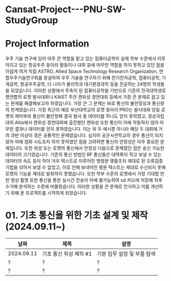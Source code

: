 # Cansat-Project---PNU-SW-StudyGroup

# Project Information
우주 기술 연구에 있어 아주 큰 역할을 맡고 있는 컴퓨터공학이 실제 학부 수준에서 이루어지고 있는 항공우주 동아리 활동이나 대회 등에 아무런 역할을 하지 못하고 있던 점을 아쉽게 여겨 직접 ASTRO, Allied Space Technology Research Organization, 연합우주기술연구회를 창설하여 우주 기술을 연구하기 위해 전기전자공학, 컴퓨터공학, 기계공학, 항공우주공학, 더 나아가 물리학과 대기환경과학 등을 전공하는 24명의 학생들을 모았습니다. 이러한 상황에서 주축이 된 컴퓨터공학을 기반으로 기존의 전국대학생로켓연합의 로켓 발사대회나 KAIST 주관 캔위성 경연대회 등에서 가장 큰 문제로 꼽고 있는 문제를 해결해보고자 하였습니다. 가장 큰 그 문제는 바로 통신의 불안정성과 통신량의 한계였습니다.
   가장 최근의 예로 부산대학교의 로켓 동아리 PRO는 발사대회 당일 로켓의 제어부와 통신이 불안정해 결국 발사 중 데이터를 하나도 얻지 못하였고, 경상국립대의 Altis에서 캔위성 경연대회에 출전했던 캔위성 또한 통신이 아예 작동하지 않아 아무런 결과나 데이터를 얻지 못하였습니다. 이는 위 두 예시뿐 아니라 해당 두 대회에 거의 과반 이상이 겪은 공통적인 문제였습니다. 심지어 공군사관학교의 경우 통신이 되지 않아 아예 점화 시도조차 하지 못하였던 점을 고려하면 통신의 안정성은 아주 중요한 문제입니다.
   또한 위성 또는 로켓의 통신에서 안정성 다음으로 문제였던 점은 송신 가능한 데이터의 크기였습니다. 기존의 통신 방법인 RF 통신들은 대역폭이 작고 보낼 수 있는 데이터의 속도 등이 작아 겨우 텍스트로 이루어진 명령문 몇줄조차 제대로 된 오류검증 기법을 섞어서 보낼 수 없었고, 이로 인해 보내어진 평문 텍스트는 제대로 수신되지 못해 로켓의 기능을 제대로 발휘하지 못했습니다. 또한 학부 수준의 로켓에서 가장 기대할 만한 영상 촬영 또한 통신을 통한 실시간 전송이 아예 불가능하여 sd 카드에 저장해 차후 수거해 분석하는 수준에 머물렀습니다. 이러한 상황을 큰 문제로 인식하고 이를 개선하기 위해 본 프로젝트를 시작하게 되었습니다.

# 01. 기초 통신을 위한 기초 설계 및 제작 (2024.09.11~)
|날짜|제목|설명|
|------|---|---|
|2024.09.11|기초 통신 위성 제작 #1|기본 임무 설정 및 부품 탐색|
|?|?|?|
|?|?|?|
